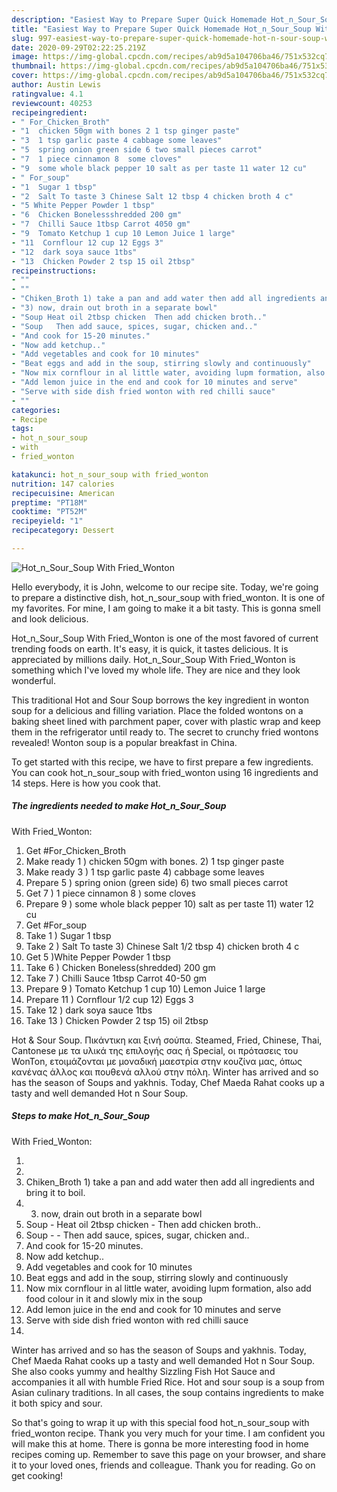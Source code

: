 ```yaml
---
description: "Easiest Way to Prepare Super Quick Homemade Hot_n_Sour_Soup With Fried_Wonton"
title: "Easiest Way to Prepare Super Quick Homemade Hot_n_Sour_Soup With Fried_Wonton"
slug: 997-easiest-way-to-prepare-super-quick-homemade-hot-n-sour-soup-with-fried-wonton
date: 2020-09-29T02:22:25.219Z
image: https://img-global.cpcdn.com/recipes/ab9d5a104706ba46/751x532cq70/hot_n_sour_soup-with-fried_wonton-recipe-main-photo.jpg
thumbnail: https://img-global.cpcdn.com/recipes/ab9d5a104706ba46/751x532cq70/hot_n_sour_soup-with-fried_wonton-recipe-main-photo.jpg
cover: https://img-global.cpcdn.com/recipes/ab9d5a104706ba46/751x532cq70/hot_n_sour_soup-with-fried_wonton-recipe-main-photo.jpg
author: Austin Lewis
ratingvalue: 4.1
reviewcount: 40253
recipeingredient:
- " For_Chicken_Broth"
- "1  chicken 50gm with bones 2 1 tsp ginger paste"
- "3  1 tsp garlic paste 4 cabbage some leaves"
- "5  spring onion green side 6 two small pieces carrot"
- "7  1 piece cinnamon 8  some cloves"
- "9  some whole black pepper 10 salt as per taste 11 water 12 cu"
- " For_soup"
- "1  Sugar 1 tbsp"
- "2  Salt To taste 3 Chinese Salt 12 tbsp 4 chicken broth 4 c"
- "5 White Pepper Powder 1 tbsp"
- "6  Chicken Bonelessshredded 200 gm"
- "7  Chilli Sauce 1tbsp Carrot 4050 gm"
- "9  Tomato Ketchup 1 cup 10 Lemon Juice 1 large"
- "11  Cornflour 12 cup 12 Eggs 3"
- "12  dark soya sauce 1tbs"
- "13  Chicken Powder 2 tsp 15 oil 2tbsp"
recipeinstructions:
- ""
- ""
- "Chiken_Broth 1) take a pan and add water then add all ingredients and bring it to boil."
- "3) now, drain out broth in a separate bowl"
- "Soup Heat oil 2tbsp chicken  Then add chicken broth.."
- "Soup   Then add sauce, spices, sugar, chicken and.."
- "And cook for 15-20 minutes."
- "Now add ketchup.."
- "Add vegetables and cook for 10 minutes"
- "Beat eggs and add in the soup, stirring slowly and continuously"
- "Now mix cornflour in al little water, avoiding lupm formation, also add food colour in it and slowly mix in the soup"
- "Add lemon juice in the end and cook for 10 minutes and serve"
- "Serve with side dish fried wonton with red chilli sauce"
- ""
categories:
- Recipe
tags:
- hot_n_sour_soup
- with
- fried_wonton

katakunci: hot_n_sour_soup with fried_wonton 
nutrition: 147 calories
recipecuisine: American
preptime: "PT18M"
cooktime: "PT52M"
recipeyield: "1"
recipecategory: Dessert

---
```



![Hot_n_Sour_Soup
With Fried_Wonton](https://img-global.cpcdn.com/recipes/ab9d5a104706ba46/751x532cq70/hot_n_sour_soup-with-fried_wonton-recipe-main-photo.jpg)

Hello everybody, it is John, welcome to our recipe site. Today, we're going to prepare a distinctive dish, hot_n_sour_soup
with fried_wonton. It is one of my favorites. For mine, I am going to make it a bit tasty. This is gonna smell and look delicious.

Hot_n_Sour_Soup
With Fried_Wonton is one of the most favored of current trending foods on earth. It's easy, it is quick, it tastes delicious. It is appreciated by millions daily. Hot_n_Sour_Soup
With Fried_Wonton is something which I've loved my whole life. They are nice and they look wonderful.

This traditional Hot and Sour Soup borrows the key ingredient in wonton soup for a delicious and filling variation. Place the folded wontons on a baking sheet lined with parchment paper, cover with plastic wrap and keep them in the refrigerator until ready to. The secret to crunchy fried wontons revealed! Wonton soup is a popular breakfast in China.


To get started with this recipe, we have to first prepare a few ingredients. You can cook hot_n_sour_soup
with fried_wonton using 16 ingredients and 14 steps. Here is how you cook that.

<!--inarticleads1-->

##### The ingredients needed to make Hot_n_Sour_Soup
With Fried_Wonton:

1. Get  #For_Chicken_Broth
1. Make ready 1 ) chicken 50gm with bones. 2) 1 tsp ginger paste
1. Make ready 3 ) 1 tsp garlic paste 4) cabbage some leaves
1. Prepare 5 ) spring onion (green side) 6) two small pieces carrot
1. Get 7 ) 1 piece cinnamon 8 ) some cloves
1. Prepare 9 ) some whole black pepper 10) salt as per taste 11) water 12 cu
1. Get  #For_soup
1. Take 1 ) Sugar 1 tbsp
1. Take 2 ) Salt To taste 3) Chinese Salt 1/2 tbsp 4) chicken broth 4 c
1. Get 5 )White Pepper Powder 1 tbsp
1. Take 6 ) Chicken Boneless(shredded) 200 gm
1. Take 7 ) Chilli Sauce 1tbsp Carrot 40-50 gm
1. Prepare 9 ) Tomato Ketchup 1 cup 10) Lemon Juice 1 large
1. Prepare 11 ) Cornflour 1/2 cup 12) Eggs 3
1. Take 12 ) dark soya sauce 1tbs
1. Take 13 ) Chicken Powder 2 tsp 15) oil 2tbsp


Hot &amp; Sour Soup. Πικάντικη και ξινή σούπα. Steamed, Fried, Chinese, Thai, Cantonese με τα υλικά της επιλογής σας ή Special, οι πρότασεις του WonTon, ετοιμάζονται με μοναδική μαεστρία στην κουζίνα μας, όπως κανένας άλλος και πουθενά αλλού στην πόλη. Winter has arrived and so has the season of Soups and yakhnis. Today, Chef Maeda Rahat cooks up a tasty and well demanded Hot n Sour Soup. 

<!--inarticleads2-->

##### Steps to make Hot_n_Sour_Soup
With Fried_Wonton:

1. 
1. 
1. Chiken_Broth 1) take a pan and add water then add all ingredients and bring it to boil.
1. 3) now, drain out broth in a separate bowl
1. Soup - Heat oil 2tbsp chicken -  Then add chicken broth..
1. Soup -  -  Then add sauce, spices, sugar, chicken and..
1. And cook for 15-20 minutes.
1. Now add ketchup..
1. Add vegetables and cook for 10 minutes
1. Beat eggs and add in the soup, stirring slowly and continuously
1. Now mix cornflour in al little water, avoiding lupm formation, also add food colour in it and slowly mix in the soup
1. Add lemon juice in the end and cook for 10 minutes and serve
1. Serve with side dish fried wonton with red chilli sauce
1. 


Winter has arrived and so has the season of Soups and yakhnis. Today, Chef Maeda Rahat cooks up a tasty and well demanded Hot n Sour Soup. She also cooks yummy and healthy Sizzling Fish Hot Sauce and accompanies it all with humble Fried Rice. Hot and sour soup is a soup from Asian culinary traditions. In all cases, the soup contains ingredients to make it both spicy and sour. 

So that's going to wrap it up with this special food hot_n_sour_soup
with fried_wonton recipe. Thank you very much for your time. I am confident you will make this at home. There is gonna be more interesting food in home recipes coming up. Remember to save this page on your browser, and share it to your loved ones, friends and colleague. Thank you for reading. Go on get cooking!
